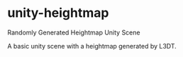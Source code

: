 # unity-heightmap
Randomly Generated Heightmap Unity Scene

A basic unity scene with a heightmap generated by L3DT.
